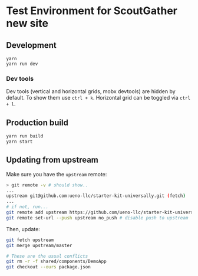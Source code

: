 # Test Environment for ScoutGather new site


## Development

```
yarn
yarn run dev
```

### Dev tools

Dev tools (vertical and horizontal grids, mobx devtools) are hidden by default. To show them use `ctrl + k`. Horizontal grid can be toggled via `ctrl + l`.



## Production build

```bash
yarn run build
yarn start
```




## Updating from upstream

Make sure you have the `upstream` remote:

```bash
> git remote -v # should show..
...
upstream git@github.com:ueno-llc/starter-kit-universally.git (fetch)
...
# if not, run...
git remote add upstream https://github.com/ueno-llc/starter-kit-universally.git
git remote set-url --push upstream no_push # disable push to upstream
```

Then, update:

```bash
git fetch upstream
git merge upstream/master

# These are the usual conflicts
git rm -r -f shared/components/DemoApp
git checkout --ours package.json
```